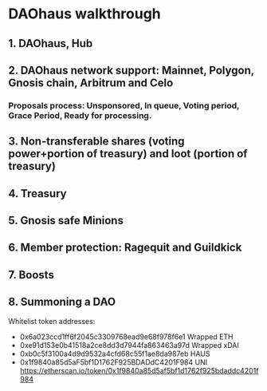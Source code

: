 # DAOhaus walkthrough
## 1. DAOhaus, Hub 
## 2. DAOhaus network support: Mainnet, Polygon, Gnosis chain, Arbitrum and Celo
### Proposals process: Unsponsored, In queue, Voting period, Grace Period, Ready for processing.
## 3. Non-transferable shares (voting power+portion of treasury) and loot (portion of treasury)
## 4. Treasury
## 5. Gnosis safe Minions
## 6. Member protection: Ragequit and Guildkick
## 7. Boosts
## 8. Summoning a DAO

Whitelist token addresses: 

- 0x6a023ccd1ff6f2045c3309768ead9e68f978f6e1 Wrapped ETH
- 0xe91d153e0b41518a2ce8dd3d7944fa863463a97d Wrapped xDAI
- 0xb0c5f3100a4d9d9532a4cfd68c55f1ae8da987eb HAUS
- 0x1f9840a85d5aF5bf1D1762F925BDADdC4201F984 UNI
https://etherscan.io/token/0x1f9840a85d5af5bf1d1762f925bdaddc4201f984

